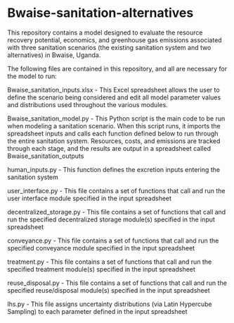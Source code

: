 # Bwaise-sanitation-alternatives
This repository contains a model designed to evaluate the resource recovery potential, economics, and greenhouse gas emissions associated with three sanitation scenarios (the existing sanitation system and two alternatives) in Bwaise, Uganda.


The following files are contained in this repository, and all are necessary for the model to run:

Bwaise_sanitation_inputs.xlsx - This Excel spreadsheet allows the user to define the scenario being considered and edit all model parameter values and distributions used throughout the various modules.

Bwaise_sanitation_model.py - This Python script is the main code to be run when modeling a sanitation scenario. When this script runs, it imports the spreadsheet inputs and calls each function defined below to run through the entire sanitation system. Resources, costs, and emissions are tracked through each stage, and the results are output in a spreadsheet called Bwaise_sanitation_outputs

human_inputs.py - This function defines the excretion inputs entering the sanitation system

user_interface.py - This file contains a set of functions that call and run the user interface module specified in the input spreadsheet

decentralized_storage.py - This file contains a set of functions that call and run the specified decentralized storage module(s) specified in the input spreadsheet

conveyance.py - This file contains a set of functions that call and run the specified conveyance module specified in the input spreadsheet

treatment.py - This file contains a set of functions that call and run the specified treatment module(s) specified in the input spreadsheet

reuse_disposal.py - This file contains a set of functions that call and run the specified reuse/disposal module(s) specified in the input spreadsheet

lhs.py - This file assigns uncertainty distributions (via Latin Hypercube Sampling) to each parameter defined in the input spreadsheet
